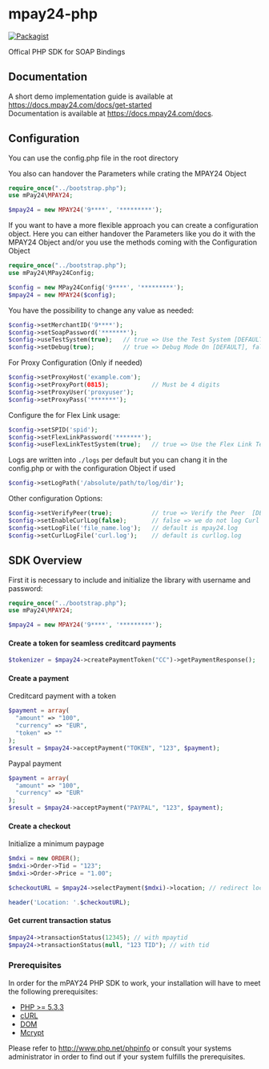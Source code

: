 # mpay24-php

[![Packagist](https://img.shields.io/packagist/l/doctrine/orm.svg)]()

Offical PHP SDK for SOAP Bindings

## Documentation

A short demo implementation guide is available at https://docs.mpay24.com/docs/get-started</br>
Documentation is available at https://docs.mpay24.com/docs.

## Configuration

You can use the config.php file in the root directory

You also can handover the Parameters while crating the MPAY24 Object

```php
require_once("../bootstrap.php");
use mPay24\MPAY24;

$mpay24 = new MPAY24('9****', '*********');

```

If you want to have a more flexible approach you can create a configuration object.
Here you can either handover the Parameters like you do it with the MPAY24 Object
and/or you use the methods coming with the Configuration Object

```php
require_once("../bootstrap.php");
use mPay24\MPay24Config;

$config = new MPay24Config('9****', '*********');
$mpay24 = new MPAY24($config);

```

You have the possibility to change any value as needed:

```php
$config->setMerchantID('9****');
$config->setSoapPassword('*******');
$config->useTestSystem(true);   // true => Use the Test System [DEFAULT], false => use the Live System
$config->setDebug(true);        // true => Debug Mode On [DEFAULT], false => Debug Mode Off
```

For Proxy Configuration (Only if needed)

```php
$config->setProxyHost('example.com');
$config->setProxyPort(0815);            // Must be 4 digits
$config->setProxyUser('proxyuser');
$config->setProxyPass('*******');
```

Configure the for Flex Link usage:

```php
$config->setSPID('spid');
$config->setFlexLinkPassword('*******');
$config->useFlexLinkTestSystem(true);   // true => Use the Flex Link Test System [DEFAULT], false => use Flex Link Live System
```

Logs are written into `./logs` per default but you can chang it in the config.php or
with the configuration Object if used

```php
$config->setLogPath('/absolute/path/to/log/dir');
```

Other configuration Options:
```php
$config->setVerifyPeer(true);           // true => Verify the Peer  [DEFAULT], false => stop cURL from verifying the peer's certificate
$config->setEnableCurlLog(false);       // false => we do not log Curl comunicatio [DEFAULT], true => we log it to a seperat Log file
$config->setLogFile('file_name.log');   // default is mpay24.log
$config->setCurlLogFile('curl.log');    // default is curllog.log
```

## SDK Overview

First it is necessary to include and initialize the library with username and password:
```php
require_once("../bootstrap.php");
use mPay24\MPAY24;

$mpay24 = new MPAY24('9****', '*********');
```

#### Create a token for seamless creditcard payments

```php
$tokenizer = $mpay24->createPaymentToken("CC")->getPaymentResponse();
```

#### Create a payment

Creditcard payment with a token
```php
$payment = array(
  "amount" => "100",
  "currency" => "EUR",
  "token" => ""
);
$result = $mpay24->acceptPayment("TOKEN", "123", $payment);
```
Paypal payment
```php
$payment = array(
  "amount" => "100",
  "currency" => "EUR"
);
$result = $mpay24->acceptPayment("PAYPAL", "123", $payment);
```

#### Create a checkout

Initialize a minimum paypage
```php
$mdxi = new ORDER();
$mdxi->Order->Tid = "123";
$mdxi->Order->Price = "1.00";

$checkoutURL = $mpay24->selectPayment($mdxi)->location; // redirect location to the payment page

header('Location: '.$checkoutURL);
```

#### Get current transaction status

```php
$mpay24->transactionStatus(12345); // with mpaytid
$mpay24->transactionStatus(null, "123 TID"); // with tid
```
### Prerequisites

In order for the mPAY24 PHP SDK to work, your installation will have to meet the following prerequisites:

* [PHP >= 5.3.3](http://www.php.net/)
* [cURL](http://at2.php.net/manual/de/book.curl.php)
* [DOM](http://at2.php.net/manual/de/book.dom.php)
* [Mcrypt](http://at2.php.net/manual/en/mcrypt)

Please refer to http://www.php.net/phpinfo or consult your systems administrator in order to find out if your system fulfills the prerequisites.
